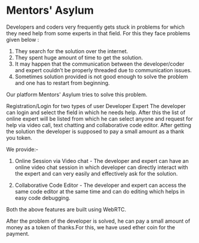 # Mentors' Asylum

Developers and coders very frequently gets stuck in problems for which they need help from some experts in that field. For this they face problems given below :

1. They search for the solution over the internet.
2. They spent huge amount of time to get the solution.
3. It may happen that the communication between the developer/coder and expert couldn’t be properly threaded due to communication issues.
4. Sometimes solution provided is not good enough to solve the problem and one has to restart from beginning.

Our platform Mentors' Asylum tries to solve this problem. 

Registration/Login for two types of user 
Developer
Expert
The developer can login and select the field in which he needs help. After this the list of online expert will be listed from which he can select anyone and request for help via video call, text chatting and collaborative code editor. After getting the solution the developer is supposed to pay a small amount as a thank you token.

We provide:-

1. Online Session via Video chat - The developer and expert can have an online video chat session in which developer can directly interact with the expert and can very easily and effectively ask for the solution. 

2. Collaborative Code Editor - The developer and expert can access the same code editor at the same time and can do editing which helps in easy code debugging.

Both the above features are built using WebRTC.

After the problem of the developer is solved, he can pay a small amount of money as a token of thanks.For this, we have used ether coin for the payment. 

